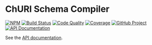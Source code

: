 # ChURI Schema Compiler

[![NPM][npm-image]][npm-url]
[![Build Status][build-status-img]][build-status-link]
[![Code Quality][quality-img]][quality-link]
[![Coverage][coverage-img]][coverage-link]
[![GitHub Project][github-image]][github-url]
[![API Documentation][api-docs-image]][api documentation]

See the [API documentation].

[npm-image]: https://img.shields.io/npm/v/ts-transformer-churi.svg?logo=npm
[npm-url]: https://www.npmjs.com/package/ts-transformer-churi
[build-status-img]: https://github.com/hatsyjs/ts-transformer-churi/workflows/Build/badge.svg
[build-status-link]: https://github.com/hatsyjs/ts-transformer-churi/actions?query=workflow:Build
[quality-img]: https://app.codacy.com/project/badge/Grade/8641bd8988254172b3208a4180163807
[quality-link]: https://app.codacy.com/gh/hatsyjs/ts-transformer-churi/dashboard?utm_source=gh&utm_medium=referral&utm_content=&utm_campaign=Badge_grade
[coverage-img]: https://app.codacy.com/project/badge/Coverage/8641bd8988254172b3208a4180163807
[coverage-link]: https://www.codacy.com/gh/hatsyjs/ts-transformer-churi/dashboard?utm_source=github.com&utm_medium=referral&utm_content=hatsyjs/ts-transformer-churi&utm_campaign=Badge_Coverage
[github-image]: https://img.shields.io/static/v1?logo=github&label=GitHub&message=project&color=informational
[github-url]: https://github.com/hatsyjs/ts-transformer-churi
[api-docs-image]: https://img.shields.io/static/v1?logo=typescript&label=API&message=docs&color=informational
[api documentation]: https://hatsyjs.github.io/ts-transformer-churi/
